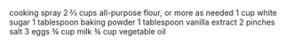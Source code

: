 cooking spray
2 ⅔ cups all-purpose flour, or more as needed
1 cup white sugar
1 tablespoon baking powder
1 tablespoon vanilla extract
2 pinches salt
3 eggs
¾ cup milk
¾ cup vegetable oil